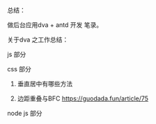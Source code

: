 总结：

做后台应用dva + antd 开发 笔录。

关于dva 之工作总结：

js 部分


css 部分

1. 垂直居中有哪些方法

2. 边距重叠与BFC
https://guodada.fun/article/75



node js 部分
